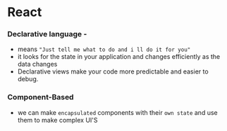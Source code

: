 # React

### Declarative language -
- means `"Just tell me what to do and i ll do it for you"`
- it looks for the state in your application and changes efficiently as the data changes 
- Declarative views make your code more predictable and easier to debug.
  
### Component-Based
- we can make `encapsulated` components with their `own state` and use them to make complex UI'S